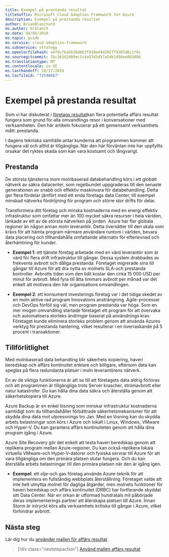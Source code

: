 ```yaml
---
title: Exempel på prestanda resultat
titleSuffix: Microsoft Cloud Adoption Framework for Azure
description: Exempel på prestanda resultat
author: BrianBlanchard
ms.author: brblanch
ms.date: 04/04/2019
ms.topic: guide
ms.service: cloud-adoption-framework
ms.subservice: strategy
ms.openlocfilehash: a4f8c76abb36d0b3f410ed4d2027f9307d6c1f0c
ms.sourcegitcommit: 35c162d2d09ec1c4a57d3d57a5db1d56ee883806
ms.translationtype: MT
ms.contentlocale: sv-SE
ms.lasthandoff: 10/17/2019
ms.locfileid: "72548667"
---
```

# <a name="examples-of-performance-outcomes"></a>Exempel på prestanda resultat

Som vi har diskuterat i [företags resultat](./index.md)kan flera potentiella affärs resultat fungera som grund för alla omvandlings resor i konversationer med verksamheten. Den här artikeln fokuserar på ett gemensamt verksamhets mått: prestanda.

I dagens tekniska samhälle antar kunderna att programmen kommer att fungera väl och alltid är tillgängliga. När den här förväntan inte har uppfyllts orsakar det ryktes skada som kan vara kostsamt och långvarigt.

## <a name="performance"></a>Prestanda

De största tjänsterna inom molnbaserad databehandling körs i ett globalt nätverk av säkra datacenter, som regelbundet uppgraderas till den senaste generationen av snabb och effektiv maskinvara för databehandling. Detta ger flera fördelar jämfört med ett enda företags data Center, till exempel minskad nätverks fördröjning för program och större stor drifts för delar.

Transformera ditt företag och minska kostnaderna med en energi effektiv infrastruktur som omfattar mer än 100 mycket säkra resurser i hela världen, länkade av ett av de största nätverken på jorden. Azure har fler globala regioner än någon annan moln leverantör. Detta översätter till den skala som krävs för att hämta program närmare användare runtom i världen, bevara data placering och tillhandahålla omfattande alternativ för efterlevnad och återhämtning för kunder.

- **Exempel 1**: ett tjänste företag arbetade med en värd leverantör som är värd för flera drift infrastruktur till gångar. Dessa system drabbades av frekventa avbrott och dåliga prestanda. Företaget migrerade sina till gångar till Azure för att dra nytta av molnets SLA-och prestanda kontroller. Avbrotts tiden som den lidit kostar den cirka 15 000 USD per minut för avbrott. Med fyra till åtta timmars avbrott per månad var det enkelt att motivera den här organisations omvandlingen.

- **Exempel 2**: ett konsument investerings företag var i det tidiga skedet av en moln aktive rad program Innovations ansträngning. Agile-processer och DevOps förföll sig väl, men program prestanda var höga. Som en mer mogen omvandling startade företaget ett program för att övervaka och automatisera storleks ändringar baserat på användnings krav. Företaget kunde eliminera storleks problem genom att använda Azures verktyg för prestanda hantering, vilket resulterar i en överraskande på 5 procent i transaktioner.

## <a name="reliability"></a>Tillförlitlighet

Med molnbaserad data behandling blir säkerhets kopiering, haveri beredskap och affärs kontinuitet enklare och billigare, eftersom data kan speglas på flera redundanta platser i moln leverantörens nätverk.

En av de viktiga funktionerna är att se till att företagets data aldrig förloras och att programmen är tillgängliga trots Server krascher, strömavbrott eller natur katastrofer. Du kan hålla dina data säkra och återställa genom att säkerhetskopiera till Azure.

Azure Backup är en enkel lösning som minskar infrastruktur kostnaderna samtidigt som du tillhandahåller förbättrade säkerhetsmekanismer för att skydda dina data mot utpressnings tro Jan. Med en lösning kan du skydda arbets belastningar som körs i Azure och lokalt i Linux, Windows, VMware och Hyper-V. Du kan garantera affärs kontinuiteten genom att hålla dina program igång i Azure.

Azure Site Recovery gör det enkelt att testa haveri beredskap genom att replikera program mellan Azure-regioner. Du kan också replikera lokala virtuella VMware-och Hyper-V-datorer och fysiska servrar till Azure för att vara tillgängliga om den primära platsen slutar fungera. Och du kan återställa arbets belastningar till den primära platsen när den är igång igen.

- **Exempel**: ett olje-och gas företag använde Azure-teknik för att implementera en fullständig webbplats återställning. Företaget valde att inte helt utnyttja molnet för dagliga åtgärder, men molnets funktioner för haveri beredskap och affärs kontinuitet (DRBC) har fortfarande skyddat sitt Data Center. När en orkan är utformad hundratals mil påbörjade deras implementerings partner att återskapa platsen till Azure. Innan Storm är intryckt körs alla verksamhets kritiska till gångar i Azure, vilket förhindrar avbrott.

## <a name="next-steps"></a>Nästa steg

Lär dig hur du [använder mallen för affärs resultat](./business-outcome-template.md).

> [!div class="nextstepaction"]
> [Använd mallen affärs resultat](./business-outcome-template.md)
